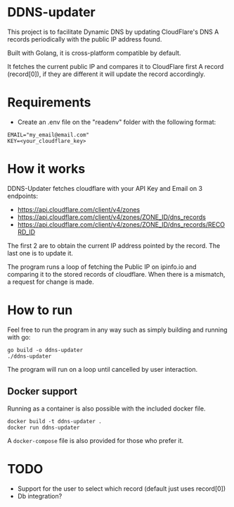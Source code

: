# DDNS-updater

This project is to facilitate Dynamic DNS by updating CloudFlare's DNS A records periodically with the public IP address found.

Built with Golang, it is cross-platform compatible by default.

It fetches the current public IP and compares it to CloudFlare first A record (record[0]), if they are different it will update the record accordingly.

# Requirements
- Create an .env file on the "readenv" folder with the following format:

```
EMAIL="my_email@email.com"
KEY=<your_cloudflare_key>
```

# How it works

DDNS-Updater fetches cloudflare with your API Key and Email on 3 endpoints:

- https://api.cloudflare.com/client/v4/zones 
- https://api.cloudflare.com/client/v4/zones/ZONE_ID/dns_records
- https://api.cloudflare.com/client/v4/zones/ZONE_ID/dns_records/RECORD_ID

The first 2 are to obtain the current IP address pointed by the record. The last one is to update it.

The program runs a loop of fetching the Public IP on ipinfo.io and comparing it to the stored records of cloudflare. 
When there is a mismatch, a request for change is made.


# How to run

Feel free to run the program in any way such as simply building and running with go:
```
go build -o ddns-updater
./ddns-updater
``` 
The program will run on a loop until cancelled by user interaction.

## Docker support

Running as a container is also possible with the included docker file.

```
docker build -t ddns-updater .
docker run ddns-updater
```

A `docker-compose` file is also provided for those who prefer it.

# TODO
- Support for the user to select which record (default just uses record[0])
- Db integration?

